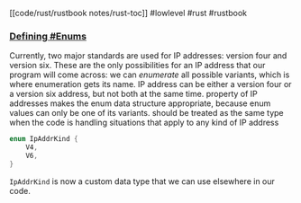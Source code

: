 [[code/rust/rustbook notes/rust-toc]]
#lowlevel #rust #rustbook  
### [Defining #Enums](https://doc.rust-lang.org/book/ch06-01-defining-an-enum.html#defining-an-enum)
Currently, two major standards are used for IP addresses: version four and version six. These are the only possibilities for an IP address that our program will come across: we can _enumerate_ all possible variants, which is where enumeration gets its name.
IP address can be either a version four or a version six address, but not both at the same time.
property of IP addresses makes the enum data structure appropriate, because enum values can only be one of its variants.
should be treated as the same type when the code is handling situations that apply to any kind of IP address

```rust
enum IpAddrKind {
    V4,
    V6,
}
```

`IpAddrKind` is now a custom data type that we can use elsewhere in our code.